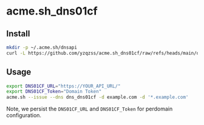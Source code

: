 # acme.sh_dns01cf


## Install

```bash
mkdir -p ~/.acme.sh/dnsapi
curl -L https://github.com/yzqzss/acme.sh_dns01cf/raw/refs/heads/main/dns_dns01cf.sh > ~/.acme.sh/dnsapi/dns_dns01cf.sh
```

## Usage

```bash
export DNS01CF_URL="https://YOUR_API_URL/"
export DNS01CF_Token="Domain Token"
acme.sh --issue --dns dns_dns01cf -d example.com -d '*.example.com'
```

Note, we persist the `DNS01CF_URL` and `DNS01CF_Token` for perdomain configuration.
